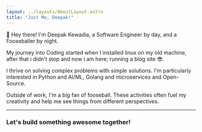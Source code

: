 ```yaml
---
layout: ../layouts/AboutLayout.astro
title: "Just Me, Deepak!"
---
```


👋 Hey there! I'm Deepak Kewadia, a Software Engineer by day, and a Fooseballer by night.

My journey into Coding started when I installed linux on my old machine, after that i didn't stop and now i am here; running a blog site 😎.

I thrive on solving complex problems with simple solutions. I'm particularly interested in Python and AI/ML, Golang and microservices and Open-Source.

Outside of work, I'm a big fan of fooseball. These activities often fuel my creativity and help me see things from different perspectives.


---

### Let's build something awesome together!

